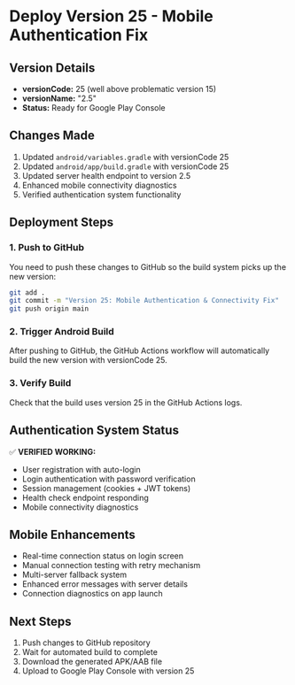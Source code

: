 # Deploy Version 25 - Mobile Authentication Fix

## Version Details
- **versionCode:** 25 (well above problematic version 15)
- **versionName:** "2.5"
- **Status:** Ready for Google Play Console

## Changes Made
1. Updated `android/variables.gradle` with versionCode 25
2. Updated `android/app/build.gradle` with versionCode 25
3. Updated server health endpoint to version 2.5
4. Enhanced mobile connectivity diagnostics
5. Verified authentication system functionality

## Deployment Steps

### 1. Push to GitHub
You need to push these changes to GitHub so the build system picks up the new version:

```bash
git add .
git commit -m "Version 25: Mobile Authentication & Connectivity Fix"
git push origin main
```

### 2. Trigger Android Build
After pushing to GitHub, the GitHub Actions workflow will automatically build the new version with versionCode 25.

### 3. Verify Build
Check that the build uses version 25 in the GitHub Actions logs.

## Authentication System Status
✅ **VERIFIED WORKING:**
- User registration with auto-login
- Login authentication with password verification
- Session management (cookies + JWT tokens)
- Health check endpoint responding
- Mobile connectivity diagnostics

## Mobile Enhancements
- Real-time connection status on login screen
- Manual connection testing with retry mechanism
- Multi-server fallback system
- Enhanced error messages with server details
- Connection diagnostics on app launch

## Next Steps
1. Push changes to GitHub repository
2. Wait for automated build to complete
3. Download the generated APK/AAB file
4. Upload to Google Play Console with version 25